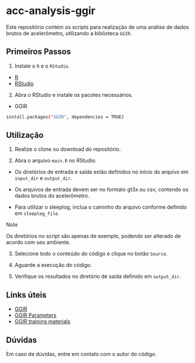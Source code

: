 # acc-analysis-ggir

Este repositório contém os scripts para realização de uma análise de dados brutos de acelerômetro, utilizando a biblioteca `GGIR`.


## Primeiros Passos

1. Instale o `R` e o `RStudio`.

* [R](https://cran.r-project.org/)
* [RStudio](https://posit.co/downloads/)

2. Abra o RStudio e instale os pacotes necessários.

* GGIR

```bash
install.packages("GGIR", dependencies = TRUE) 
```

## Utilização

1. Realize o clone ou download do repositório.

2. Abra o arquivo `main.R` no RStudio.

 * Os diretórios de entrada e saída estão definidos no início do arquivo em `input_dir` e `output_dir`.

 * Os arquivos de entrada devem ser no formato gt3x ou csv, contendo os dados brutos do acelerômetro.

 * Para utilizar o sleeplog, inclua o caminho do arquivo conforme definido em `sleeplog_file`.

> [!NOTE]
> Os diretórios no script são apenas de exemplo, podendo ser alterado de acordo com seu ambiente.

3. Selecione todo o conteúdo do código e clique no botão `Source`.

4. Aguarde a execução do código.

5. Verifique os resultados no diretório de saída definido em `output_dir`.

## Links úteis

* [GGIR](https://wadpac.github.io/GGIR/index.html)
* [GGIR Parameters](https://wadpac.github.io/GGIR/articles/GGIRParameters.html)
* [GGIR training materials](https://www.accelting.com/ggir-training-materials/)

## Dúvidas

Em caso de dúvidas, entre em contato com o autor do código.

